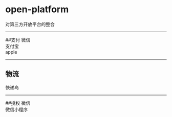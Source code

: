 # open-platform
对第三方开放平台的整合

---
##支付
微信<br/>
支付宝<br/>
apple<br/>

---
## 物流
快递鸟<br/>

---
##授权
微信<br/>
微信小程序<br/>